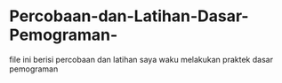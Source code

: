 # Percobaan-dan-Latihan-Dasar-Pemograman-
file ini berisi percobaan dan latihan saya waku melakukan praktek dasar pemograman 
